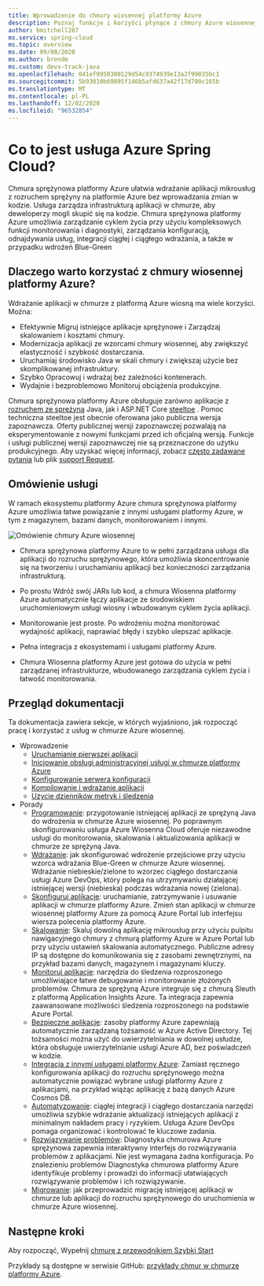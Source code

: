 ```yaml
---
title: Wprowadzenie do chmury wiosennej platformy Azure
description: Poznaj funkcje i korzyści płynące z chmury Azure wiosennej, aby wdrażać aplikacje ze sprężyną Java na platformie Azure i zarządzać nimi.
author: bmitchell287
ms.service: spring-cloud
ms.topic: overview
ms.date: 09/08/2020
ms.author: brendm
ms.custom: devx-track-java
ms.openlocfilehash: 041ef9950300129d54c9374939e13a2f99035bc1
ms.sourcegitcommit: 5b93010b69895f146b5afd637a42f17d780c165b
ms.translationtype: MT
ms.contentlocale: pl-PL
ms.lasthandoff: 12/02/2020
ms.locfileid: "96532854"
---
```

# <a name="what-is-azure-spring-cloud"></a>Co to jest usługa Azure Spring Cloud?

Chmura sprężynowa platformy Azure ułatwia wdrażanie aplikacji mikrousług z rozruchem sprężyny na platformie Azure bez wprowadzania zmian w kodzie.  Usługa zarządza infrastrukturą aplikacji w chmurze, aby deweloperzy mogli skupić się na kodzie.  Chmura sprężynowa platformy Azure umożliwia zarządzanie cyklem życia przy użyciu kompleksowych funkcji monitorowania i diagnostyki, zarządzania konfiguracją, odnajdywania usług, integracji ciągłej i ciągłego wdrażania, a także w przypadku wdrożeń Blue-Green

## <a name="why-use-azure-spring-cloud"></a>Dlaczego warto korzystać z chmury wiosennej platformy Azure?

Wdrażanie aplikacji w chmurze z platformą Azure wiosną ma wiele korzyści.  Można:
* Efektywnie Migruj istniejące aplikacje sprężynowe i Zarządzaj skalowaniem i kosztami chmury.
* Modernizacja aplikacji ze wzorcami chmury wiosennej, aby zwiększyć elastyczność i szybkość dostarczania.
* Uruchamiaj środowisko Java w skali chmury i zwiększaj użycie bez skomplikowanej infrastruktury.
* Szybko Opracowuj i wdrażaj bez zależności kontenerach.
* Wydajnie i bezproblemowo Monitoruj obciążenia produkcyjne.

Chmura sprężynowa platformy Azure obsługuje zarówno aplikacje z [rozruchem ze sprężyną](https://spring.io/projects/spring-boot) Java, jak i ASP.NET Core [steeltoe](https://steeltoe.io/) . Pomoc techniczna steeltoe jest obecnie oferowana jako publiczna wersja zapoznawcza. Oferty publicznej wersji zapoznawczej pozwalają na eksperymentowanie z nowymi funkcjami przed ich oficjalną wersją. Funkcje i usługi publicznej wersji zapoznawczej nie są przeznaczone do użytku produkcyjnego. Aby uzyskać więcej informacji, zobacz [często zadawane pytania](https://azure.microsoft.com/support/faq/) lub plik [support Request](https://docs.microsoft.com/azure/azure-portal/supportability/how-to-create-azure-support-request).

## <a name="service-overview"></a>Omówienie usługi

W ramach ekosystemu platformy Azure chmura sprężynowa platformy Azure umożliwia łatwe powiązanie z innymi usługami platformy Azure, w tym z magazynem, bazami danych, monitorowaniem i innymi.  

  ![Omówienie chmury Azure wiosennej](media/spring-cloud-principles/azure-spring-cloud-overview.png)

* Chmura sprężynowa platformy Azure to w pełni zarządzana usługa dla aplikacji do rozruchu sprężynowego, która umożliwia skoncentrowanie się na tworzeniu i uruchamianiu aplikacji bez konieczności zarządzania infrastrukturą.

* Po prostu Wdróż swój JARs lub kod, a chmura Wiosenna platformy Azure automatycznie łączy aplikacje ze środowiskiem uruchomieniowym usługi wiosny i wbudowanym cyklem życia aplikacji.

* Monitorowanie jest proste. Po wdrożeniu można monitorować wydajność aplikacji, naprawiać błędy i szybko ulepszać aplikacje. 

* Pełna integracja z ekosystemami i usługami platformy Azure.

* Chmura Wiosenna platformy Azure jest gotowa do użycia w pełni zarządzanej infrastrukturze, wbudowanego zarządzania cyklem życia i łatwość monitorowania.

## <a name="documentation-overview"></a>Przegląd dokumentacji
Ta dokumentacja zawiera sekcje, w których wyjaśniono, jak rozpocząć pracę i korzystać z usług w chmurze Azure wiosennej.

* Wprowadzenie
    * [Uruchamianie pierwszej aplikacji](spring-cloud-quickstart.md)
    * [Inicjowanie obsługi administracyjnej usługi w chmurze platformy Azure](spring-cloud-quickstart-provision-service-instance.md)
    * [Konfigurowanie serwera konfiguracji]()
    * [Kompilowanie i wdrażanie aplikacji](spring-cloud-quickstart-deploy-apps.md)
    * [Użycie dzienników metryk i śledzenia](spring-cloud-quickstart-logs-metrics-tracing.md)
* Porady
    * [Programowanie](spring-cloud-tutorial-prepare-app-deployment.md): przygotowanie istniejącej aplikacji ze sprężyną Java do wdrożenia w chmurze Azure wiosennej. Po poprawnym skonfigurowaniu usługa Azure Wiosenna Cloud oferuje niezawodne usługi do monitorowania, skalowania i aktualizowania aplikacji w chmurze ze sprężyną Java.
    * [Wdrażanie](spring-cloud-howto-staging-environment.md): jak skonfigurować wdrożenie przejściowe przy użyciu wzorca wdrażania Blue-Green w chmurze Azure wiosennej. Wdrażanie niebieskie/zielone to wzorzec ciągłego dostarczania usługi Azure DevOps, który polega na utrzymywaniu działającej istniejącej wersji (niebieska) podczas wdrażania nowej (zielona).
    * [Skonfiguruj aplikacje](spring-cloud-howto-start-stop-delete.md): uruchamianie, zatrzymywanie i usuwanie aplikacji w chmurze platformy Azure. Zmień stan aplikacji w chmurze wiosennej platformy Azure za pomocą Azure Portal lub interfejsu wiersza polecenia platformy Azure.
    * [Skalowanie](spring-cloud-tutorial-scale-manual.md): Skaluj dowolną aplikację mikrousług przy użyciu pulpitu nawigacyjnego chmury z chmurą platformy Azure w Azure Portal lub przy użyciu ustawień skalowania automatycznego. Publiczne adresy IP są dostępne do komunikowania się z zasobami zewnętrznymi, na przykład bazami danych, magazynem i magazynami kluczy.
    * [Monitoruj aplikacje](spring-cloud-tutorial-distributed-tracing.md): narzędzia do śledzenia rozproszonego umożliwiające łatwe debugowanie i monitorowanie złożonych problemów. Chmura ze sprężyną Azure integruje się z chmurą Sleuth z platformą Application Insights Azure. Ta integracja zapewnia zaawansowane możliwości śledzenia rozproszonego na podstawie Azure Portal.
    * [Bezpieczne aplikacje](spring-cloud-howto-enable-system-assigned-managed-identity.md): zasoby platformy Azure zapewniają automatycznie zarządzaną tożsamość w Azure Active Directory. Tej tożsamości można użyć do uwierzytelniania w dowolnej usłudze, która obsługuje uwierzytelnianie usługi Azure AD, bez poświadczeń w kodzie.
    * [Integracja z innymi usługami platformy Azure](spring-cloud-tutorial-bind-cosmos.md): Zamiast ręcznego konfigurowania aplikacji do rozruchu sprężynowego można automatycznie powiązać wybrane usługi platformy Azure z aplikacjami, na przykład wiążąc aplikację z bazą danych Azure Cosmos DB.
    * [Automatyzowanie](spring-cloud-howto-cicd.md): ciągłej integracji i ciągłego dostarczania narzędzi umożliwia szybkie wdrażanie aktualizacji istniejących aplikacji z minimalnym nakładem pracy i ryzykiem. Usługa Azure DevOps pomaga organizować i kontrolować te kluczowe zadania. 
    * [Rozwiązywanie problemów](spring-cloud-howto-self-diagnose-solve.md): Diagnostyka chmurowa Azure sprężynowa zapewnia interaktywny interfejs do rozwiązywania problemów z aplikacjami. Nie jest wymagana żadna konfiguracja. Po znalezieniu problemów Diagnostyka chmurowa platformy Azure identyfikuje problemy i prowadzi do informacji ułatwiających rozwiązywanie problemów i ich rozwiązywanie.
    * [Migrowanie](https://docs.microsoft.com/azure/developer/java/migration/migrate-spring-boot-to-azure-spring-cloud): jak przeprowadzić migrację istniejącej aplikacji w chmurze lub aplikacji do rozruchu sprężynowego do uruchomienia w chmurze Azure wiosennej.

## <a name="next-steps"></a>Następne kroki

Aby rozpocząć, Wypełnij [chmurę z przewodnikiem Szybki Start](spring-cloud-quickstart.md)

Przykłady są dostępne w serwisie GitHub: [przykłady chmur w chmurze platformy Azure](https://github.com/Azure-Samples/Azure-Spring-Cloud-Samples/tree/master/).
